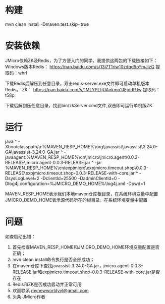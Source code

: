 # 构建
mvn clean install -Dmaven.test.skip=true

# 安装依赖
JMicro依赖ZK及Redis，为了方便入门的同学，我提供这两包的下载链接如下：
Windows版本Redis：
https://pan.baidu.com/s/13i7T1riw10zdqd5oYmJizQ 提取码：whrl

下载Redis后解压到任意目录，双击redis-server.exe文件即可启动单机版本Redis。
ZK：
https://pan.baidu.com/s/1MLYPLfjUAnkmp1JEjddPJw 提取码：t58p

下载后解到压任意目录，找到bin/zkServer.cmd文件,双击即可运行单机版ZK.

# 运行
java ^
-Xbootclasspath/a:%MAVEN_RESP_HOME%\org\javassist\javassist\3.24.0-GA\javassist-3.24.0-GA.jar ^
-javaagent:%MAVEN_RESP_HOME%\cn\jmicro\jmicro.agent\0.0.3-RELEASE\jmicro.agent-0.0.3-RELEASE.jar ^
-jar  %MAVEN_RESP_HOME%\cn\expjmicro\expjmicro.timeout.shop\0.0.3-RELEASE\expjmicro.timeout.shop-0.0.3-RELEASE-with-core.jar ^
-DsysLogLevel=2  -DclientId=25500 -DadminClientId=0  -Dlog4j.configuration=%JMICRO_DEMO_HOME%\log4j.xml -Dpwd=1

MAVEN_RESP_HOME表示我们本地maven仓库根目录，在系统环境变量中配置
JMICRO_DEMO_HOME表示源代码所在的根目录，在系统环境变量中配置

# 问题
如查启动出错：
1. 首先检查MAVEN_RESP_HOME和JMICRO_DEMO_HOME环境变量配置是否正确；
2. mvn clean install命令执行是否全部成功；
3. 在maven仓库下查找javassist-3.24.0-GA.jar，jmicro.agent-0.0.3-RELEASE.jar和expjmicro.timeout.shop-0.0.3-RELEASE-with-core.jar是否存在
4. Redis和ZK是否成功启动并正常可用
5. 欢迎联系 mynewworldyyl@gmail.com
6. 头条 JMicro作者

